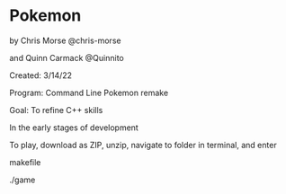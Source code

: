 # Pokemon
by Chris Morse @chris-morse 

and Quinn Carmack @Quinnito

Created: 3/14/22

Program: Command Line Pokemon remake

Goal: To refine C++ skills

In the early stages of development

To play, download as ZIP, unzip, navigate to folder in terminal, and enter

makefile 

./game 
